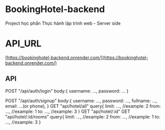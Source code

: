 # BookingHotel-backend
Project học phần Thực hành lập trình web - Server side
# API_URL 
[https://bookinghotel-backend.onrender.com/](https://bookinghotel-backend.onrender.com/)
## API
  POST "/api/auth/login"
  body:{
    username: ...,
    password: ...
    }
    
  POST "/api/auth/signup"
  body:{
    username: ...,
    password: ...,
    fullname: ...,
    email: ...(or phone),
    }
  GET "api/hotel/all"
    query{
    limit: ..., //example: 2
    from: ..., //example: 1
    to: ..., //example: 3
    }
  GET "api/hotel/:id"
  GET "api/hotel/:id/rooms"
    query{
    limit: ..., //example: 2
    from: ..., //example: 1
    to: ..., //example: 3
    }
